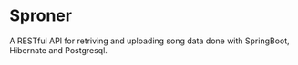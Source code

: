 # Sproner
A RESTful API for retriving and uploading song data done with SpringBoot, Hibernate and Postgresql.
